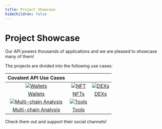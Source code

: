 ```yaml
---
title: Project Showcase
hideChildren: false
---
```


# Project Showcase
Our API powers thousands of applications and we are pleased to showcase many of them!

The projects are divided into the following use cases:

|Covalent API Use Cases | | |
| :-----------: | :-----------: | :-----------: |
|[![Wallets](https://www.covalenthq.com/static/images/partner-docs/wallets.png)](/docs/project-showcase/wallet/) | [![NFT](https://www.covalenthq.com/static/images/partner-docs/nft_icon.png)](/docs/project-showcase/nft/) | [![DEXs](https://www.covalenthq.com/static/images/partner-docs/trading.png)](/docs/project-showcase/dex/) |
| [Wallets](/docs/project-showcase/wallet/)|[NFTs](/docs/project-showcase/nft/)|[DEXs](/docs/project-showcase/dex/)|
| [![Multi-chain Analysis](https://www.covalenthq.com/static/images/partner-docs/forensics.png)](/docs/project-showcase/multichain-analysis/)| [![Tools](https://www.covalenthq.com/static/images/partner-docs/pricing.png)](/project-showcase/tools/) |
| [Multi-chain Analysis](/docs/project-showcase/multichain-analysis/)| [Tools](/project-showcase/tools/) | |

Check them out and support their social channels!
